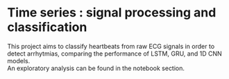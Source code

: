 # Time series : signal processing and classification


This project aims to classify heartbeats from raw ECG signals in order to detect arrhytmias, comparing the performance of LSTM, GRU, and 1D CNN models.  
An exploratory analysis can be found in the notebook section.